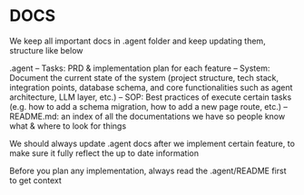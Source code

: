 # DOCS

We keep all important docs in .agent folder and keep updating them, structure like below

.agent
– Tasks: PRD & implementation plan for each feature
– System: Document the current state of the system (project structure, tech stack, integration points,
database schema, and core functionalities such as agent architecture, LLM layer, etc.)
– SOP: Best practices of execute certain tasks (e.g. how to add a schema migration, how to add a new
page route, etc.)
– README.md: an index of all the documentations we have so people know what & where to look for things

We should always update .agent docs after we implement certain feature, to make sure it fully reflect
the up to date information

Before you plan any implementation, always read the .agent/README first to get context
